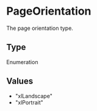 # PageOrientation

The page orientation type.

## Type

Enumeration

## Values

- "xlLandscape"
- "xlPortrait"
